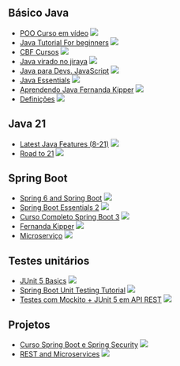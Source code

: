 ## Básico Java

* [POO Curso em vídeo](https://www.youtube.com/playlist?list=PLHz_AreHm4dkqe2aR0tQK74m8SFe-aGsY) ![](https://geps.dev/progress/0)
* [Java Tutorial For beginners](https://www.youtube.com/playlist?list=PLsyeobzWxl7pe_IiTfNyr55kwJPWbgxB5) ![](https://geps.dev/progress/80)
* [CBF Cursos](https://www.youtube.com/playlist?list=PLx4x_zx8csUjFC5WWjoNUL7LOOD7LCKRW) ![](https://geps.dev/progress/100)
* [Java virado no jiraya](https://www.youtube.com/playlist?list=PL62G310vn6nFIsOCC0H-C2infYgwm8SWW) ![](https://geps.dev/progress/0)
* [Java para Devs. JavaScript](https://www.youtube.com/watch?v=HZgvr6Vtu-k) ![](https://geps.dev/progress/100)
* [Java Essentials](https://www.youtube.com/playlist?list=PLIRBoI92yMam1HaUYrMAaPdbZKV1BFW0F) ![](https://geps.dev/progress/0)
* [Aprendendo Java Fernanda Kipper](https://www.youtube.com/playlist?list=PLNCSWIsR6ADISYlzI7POWQqYQ8x0VwNqh) ![](https://geps.dev/progress/0)
* [Definições](https://www.youtube.com/playlist?list=PLkeaG1zpPTHiMjczpmZ6ALd46VjjiQJ_8) ![](https://geps.dev/progress/0)

## Java 21

* [Latest Java Features (8-21)](https://www.youtube.com/playlist?list=PL87padGs1bp-kvfW7UHMzNDglSiLBEyr6) ![](https://geps.dev/progress/0)
* [Road to 21](https://www.youtube.com/playlist?list=PLX8CzqL3ArzVHAHWowaXwYFlLk78D8RvL) ![](https://geps.dev/progress/0)

## Spring Boot

* [Spring 6 and Spring Boot](https://www.youtube.com/playlist?list=PLsyeobzWxl7qbKoSgR5ub6jolI8-ocxCF) ![](https://geps.dev/progress/0)
* [Spring Boot Essentials 2](https://www.youtube.com/playlist?list=PL62G310vn6nFBIxp6ZwGnm8xMcGE3VA5H) ![](https://geps.dev/progress/0)
* [Curso Completo Spring Boot 3](https://www.youtube.com/watch?v=wlYvA2b1BWI) ![](https://geps.dev/progress/50)
* [Fernanda Kipper](https://www.youtube.com/playlist?list=PLNCSWIsR6ADI_wMAx9F-Iu8Hs9HHxj4sb) ![](https://geps.dev/progress/20)
* [Microserviço](https://www.youtube.com/playlist?list=PL62G310vn6nH_iMQoPMhIlK_ey1npyUUl) ![](https://geps.dev/progress/0)

## Testes unitários

* [JUnit 5 Basics](https://www.youtube.com/playlist?list=PLqq-6Pq4lTTa4ad5JISViSb2FVG8Vwa4o) ![](https://geps.dev/progress/0)
* [Spring Boot Unit Testing Tutorial](https://www.youtube.com/playlist?list=PL82C6-O4XrHcg8sNwpoDDhcxUCbFy855E) ![](https://geps.dev/progress/0)
* [Testes com Mockito + JUnit 5 em API REST](https://www.youtube.com/playlist?list=PLA8Qj9w4RGkWgyYa485pgf-VAoJgL4rW1) ![](https://geps.dev/progress/0)

## Projetos 

* [Curso Spring Boot e Spring Security](https://www.youtube.com/playlist?list=PL0j7juv7l4HiYwauxU4CZAEXT3mi2loMb) ![](https://geps.dev/progress/0)
* [REST and Microservices](https://www.youtube.com/playlist?list=PLq2IQ7nZjFRHSYY5W8fq6LEiD9A6dNmBG) ![](https://geps.dev/progress/0)

